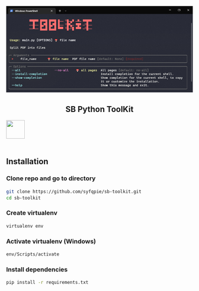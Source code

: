 <div align="center">
  <img src="https://github.com/syfqpie/sb-toolkit/blob/pdf-split/screenshots/help.png"
    width="800" />
</div>
<h2 align="center">
  SB Python ToolKit
</h2>
<img src="https://ratemyserver.net/skill_icons/nc_selfdestruction.gif"
  width="50"
  height="50" />
<br />
<br />

## Installation

### Clone repo and go to directory

```bash
git clone https://github.com/syfqpie/sb-toolkit.git
cd sb-toolkit
```

### Create virtualenv

```bash
virtualenv env
```

### Activate virtualenv (Windows)

```bash
env/Scripts/activate
```

### Install dependencies

```bash
pip install -r requirements.txt
```
